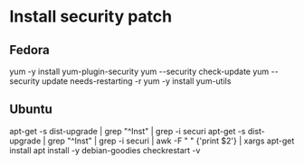 # Install security patch

## Fedora

yum -y install yum-plugin-security yum --security check-update yum --security update needs-restarting -r yum -y install yum-utils



## Ubuntu

apt-get -s dist-upgrade \| grep "^Inst" \| grep -i securi apt-get -s dist-upgrade \| grep "^Inst" \| grep -i securi \| awk -F " " {'print $2'} \| xargs apt-get install apt install -y debian-goodies checkrestart -v

